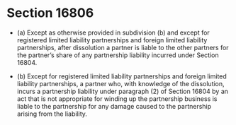 # Section 16806

- (a) Except as otherwise provided in subdivision (b) and except for registered limited liability partnerships and foreign limited liability partnerships, after dissolution a partner is liable to the other partners for the partner’s share of any partnership liability incurred under Section 16804.

- (b) Except for registered limited liability partnerships and foreign limited liability partnerships, a partner who, with knowledge of the dissolution, incurs a partnership liability under paragraph (2) of Section 16804 by an act that is not appropriate for winding up the partnership business is liable to the partnership for any damage caused to the partnership arising from the liability.